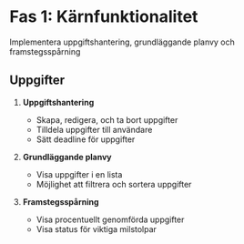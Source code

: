# Fas 1: Kärnfunktionalitet

Implementera uppgiftshantering, grundläggande planvy och framstegsspårning

## Uppgifter

1. **Uppgiftshantering**

   - Skapa, redigera, och ta bort uppgifter
   - Tilldela uppgifter till användare
   - Sätt deadline för uppgifter

2. **Grundläggande planvy**

   - Visa uppgifter i en lista
   - Möjlighet att filtrera och sortera uppgifter

3. **Framstegsspårning**
   - Visa procentuellt genomförda uppgifter
   - Visa status för viktiga milstolpar

